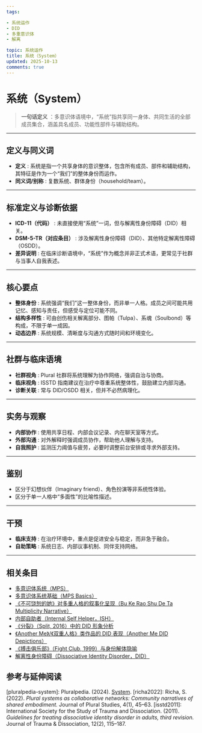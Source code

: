 ```yaml
---
tags:

- 系统运作
- DID
- 多重意识体
- 解离

topic: 系统运作
title: 系统（System）
updated: 2025-10-13
comments: true
---
```


# 系统（System）

> **一句话定义** ：多意识体语境中，“系统”指共享同一身体、共同生活的全部成员集合，涵盖具名成员、功能性部件与辅助结构。

---

## 定义与同义词

- **定义** : 系统是指一个共享身体的意识整体，包含所有成员、部件和辅助结构，其特征是作为一个“我们”的整体身份而运作。
- **同义词/别称** : 复数系统、群体身份（household/team）。

---

## 标准定义与诊断依据

- **ICD-11（代码）** : 未直接使用“系统”一词，但与解离性身份障碍（DID）相关。
- **DSM-5-TR（对应条目）** : 涉及解离性身份障碍（DID）、其他特定解离性障碍（OSDD）。
- **差异说明** : 在临床诊断语境中，“系统”作为概念并非正式术语，更常见于社群与当事人自我表述。

---

## 核心要点

- **整体身份** : 系统强调“我们”这一整体身份，而非单一人格。成员之间可能共用记忆、感知与责任，但感受与定位可能不同。
- **结构多样性** : 可由创伤相关解离部分、图帕（Tulpa）、系魂（Soulbond）等构成，不限于单一成因。
- **动态边界** : 系统规模、清晰度与沟通方式随时间和环境变化。

---

## 社群与临床语境

- **社群视角** : Plural 社群将系统理解为协作网络，强调自治与协商。
- **临床视角** : ISSTD 指南建议在治疗中尊重系统整体性，鼓励建立内部沟通。
- **诊断关联** : 常与 DID/OSDD 相关，但并不必然病理化。

---

## 实务与观察

- **内部协作** : 使用共享日程、内部会议记录、内在聊天室等方式。
- **外部沟通** : 对外解释时强调成员协作，帮助他人理解与支持。
- **自我照护** : 监测压力阈值与疲劳，必要时调整前台安排或寻求外部支持。

---

## 鉴别

- 区分于幻想伙伴（Imaginary friend）、角色扮演等非系统性体验。
- 区分于单一人格中“多面性”的比喻性描述。

---

## 干预

- **临床支持** : 在治疗环境中，重点是促进安全与稳定，而非急于融合。
- **自助策略** : 系统日志、内部议事机制、同伴支持网络。

---

## 相关条目

- [多意识体系统（MPS）](Multiple_Personality_System.md)
- [多意识体系统基础（MPS Basics）](Mps-Basics.md)
- [《不可饶恕的她》对多重人格的叙事化呈现（Bu Ke Rao Shu De Ta Multiplicity Narrative）](Bu-Ke-Raoshu-De-Ta-Multiplicity-Narrative.md)
- [内部自助者（Internal Self Helper，ISH）](Internal-Self-Helper-ISH.md)
- [《分裂》（Split, 2016）中的 DID 形象分析](Split-2016-DID-Representation.md)
- [《Another Me》/《双重人格》类作品的 DID 表现（Another Me DID Depictions）](Another-Me-DID-Depictions.md)
- [《搏击俱乐部》（Fight Club, 1999）与身份解体隐喻](Fight-Club-1999-Identity-Metaphor.md)
- [解离性身份障碍（Dissociative Identity Disorder，DID）](DID.md)

## 参考与延伸阅读

[pluralpedia-system]: Pluralpedia. (2024). [System](https://pluralpedia.org/w/System).
[richa2022]: Richa, S. (2022). *Plural systems as collaborative networks: Community narratives of shared embodiment.* Journal of Plural Studies, 4(1), 45–63.
[isstd2011]: International Society for the Study of Trauma and Dissociation. (2011). *Guidelines for treating dissociative identity disorder in adults, third revision.* Journal of Trauma & Dissociation, 12(2), 115–187.
